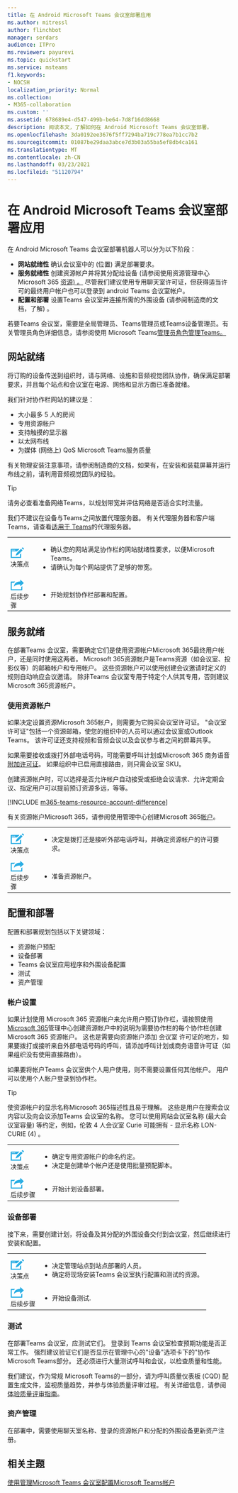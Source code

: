 ```yaml
---
title: 在 Android Microsoft Teams 会议室部署应用
ms.author: mitressl
author: flinchbot
manager: serdars
audience: ITPro
ms.reviewer: payurevi
ms.topic: quickstart
ms.service: msteams
f1.keywords:
- NOCSH
localization_priority: Normal
ms.collection:
- M365-collaboration
ms.custom: ''
ms.assetid: 678689e4-d547-499b-be64-7d8f16dd8668
description: 阅读本文，了解如何在 Android Microsoft Teams 会议室部署。
ms.openlocfilehash: 3da0192ee3676f5ff7294ba719c778ea7b1cc7b2
ms.sourcegitcommit: 01087be29daa3abce7d3b03a55ba5ef8db4ca161
ms.translationtype: MT
ms.contentlocale: zh-CN
ms.lasthandoff: 03/23/2021
ms.locfileid: "51120794"
---
```

# <a name="deploy-microsoft-teams-rooms-on-android"></a>在 Android Microsoft Teams 会议室部署应用

在 Android Microsoft Teams 会议室部署机器人可以分为以下阶段：

- **网站就绪性** 确认会议室中的 (位置) 满足部署要求。
- **服务就绪性** 创建资源帐户并将其分配给设备 (请参阅使用资源管理中心Microsoft 365 [资源) 。](resource-account-ui.md) 尽管我们建议使用专用聊天室许可证，但获得适当许可的最终用户帐户也可以登录到 android Teams 会议室帐户。
- **配置和部署** 设置Teams 会议室并连接所需的外围设备 (请参阅制造商的文档，了解) 。

若要Teams 会议室，需要是全局管理员、Teams管理员或Teams设备管理员。有关管理员角色详细信息，请参阅使用 Microsoft Teams[管理员角色管理Teams。](../using-admin-roles.md)

## <a name="site-readiness"></a>网站就绪

将订购的设备传送到组织时，请与网络、设施和音频视觉团队协作，确保满足部署要求，并且每个站点和会议室在电源、网络和显示方面已准备就绪。

我们针对协作栏网站的建议是：

- 大小最多 5 人的房间
- 专用资源帐户
- 支持触摸的显示器
- 以太网布线
- 为媒体 (网络上) QoS Microsoft Teams服务质量

有关物理安装注意事项，请参阅制造商的文档，如果有，在安装和装载屏幕并运行布线之前，请利用音频视觉团队的经验。

> [!TIP]
> 请务必查看准备网络Teams，以规划带宽并评估网络是否适合实时流量。 [](../prepare-network.md)
>
> 我们不建议在设备与Teams之间放置代理服务器。 有关代理服务器和客户端Teams，请查看[适用于 Teams](../proxy-servers-for-skype-for-business-online.md)的代理服务器。

|    |     |
|-----------|------------|
| ![描述决策点的图标](../media/audio_conferencing_image7.png) <br/>决策点|<ul><li>确认您的网站满足协作栏的网站就绪性要求，以便Microsoft Teams。</li><li>请确认为每个网站提供了足够的带宽。</li></ul>|
| ![描述下一步骤的图标](../media/audio_conferencing_image9.png)<br/>后续步骤|<ul><li>开始规划协作栏部署和配置。</li></ul>|

## <a name="service-readiness"></a>服务就绪

在部署Teams 会议室，需要确定它们是使用资源帐户Microsoft 365最终用户帐户，还是同时使用这两者。 Microsoft 365资源帐户是Teams资源（如会议室、投影仪等）的邮箱帐户和专用帐户。 这些资源帐户可以使用创建会议邀请时定义的规则自动响应会议邀请。 除非Teams 会议室专用于特定个人供其专用，否则建议Microsoft 365资源帐户。

### <a name="using-a-resource-account"></a>使用资源帐户

如果决定设置资源Microsoft 365帐户，则需要为它购买会议室许可证。 "会议室许可证"包括一个资源邮箱，使您的组织中的人员可以通过会议室或Outlook Teams。 该许可证还支持视频和音频会议以及会议参与者之间的屏幕共享。

如果需要接收或拨打外部电话号码，可能需要呼叫计划或Microsoft 365 商务语音[附加许可证](../teams-add-on-licensing/microsoft-teams-add-on-licensing.md?tabs=small-business)。 如果组织中已启用直接路由，则只需会议室 SKU。

创建资源帐户时，可以选择是否允许帐户自动接受或拒绝会议请求、允许定期会议、指定用户可以提前预订资源多远，等等。

[!INCLUDE [m365-teams-resource-account-difference](../includes/m365-teams-resource-account-difference.md)]

有关资源帐户Microsoft 365，请参阅使用管理中心创建Microsoft 365[帐户](resource-account-ui.md)。

|    |     |
|-----------|------------|
| ![描述决策点的图标](../media/audio_conferencing_image7.png) <br/>决策点|<ul><li>决定是拨打还是接听外部电话呼叫，并确定资源帐户的许可要求。</li></ul>|
| ![描述下一步骤的图标](../media/audio_conferencing_image9.png)<br/>后续步骤|<ul><li>准备资源帐户。</li></ul>|

## <a name="configuration-and-deployment"></a>配置和部署

配置和部署规划包括以下关键领域：

- 资源帐户预配
- 设备部署
- Teams 会议室应用程序和外围设备配置
- 测试
- 资产管理

### <a name="account-provisioning"></a>帐户设置

如果计划使用 Microsoft 365 资源帐户来允许用户预订协作栏，请按照使用[Microsoft 365](resource-account-ui.md)管理中心创建资源帐户中的说明为需要协作栏的每个协作栏创建 Microsoft 365 资源帐户。 这也是需要向资源帐户添加 会议室 许可证的地方，如果要拨打或接听来自外部电话号码的呼叫，请添加呼叫计划或商务语音许可证（如果组织没有使用直接路由）。

如果要将帐户Teams 会议室供个人用户使用，则不需要设置任何其他帐户。 用户可以使用个人帐户登录到协作栏。

> [!TIP]
> 使资源帐户的显示名称Microsoft 365描述性且易于理解。 这些是用户在搜索会议内容以及向会议添加Teams 会议室的名称。 您可以使用网站会议室名称 (最大会议室容量) 等约定，例如，伦敦 4 人会议室 Curie 可能拥有 - 显示名称 LON-CURIE (4) 。 

|    |     |
|-----------|------------|
| ![描述决策点的图标](../media/audio_conferencing_image7.png) <br/>决策点|<ul><li>确定专用资源帐户的命名约定。</li><li>决定是创建单个帐户还是使用批量预配脚本。</li></ul>|
| ![描述下一步骤的图标](../media/audio_conferencing_image9.png)<br/>后续步骤|<ul><li>开始计划设备部署。</li></ul>|

### <a name="device-deployment"></a>设备部署

接下来，需要创建计划，将设备及其分配的外围设备交付到会议室，然后继续进行安装和配置。

|    |     |
|-----------|------------|
| ![描述决策点的图标](../media/audio_conferencing_image7.png) <br/>决策点|<ul><li>决定管理站点到站点部署的人员。</li><li> 确定将现场安装Teams 会议室执行配置和测试的资源。</li></ul>|
| ![描述下一步骤的图标](../media/audio_conferencing_image9.png)<br/>后续步骤|<ul><li>开始设备测试.</li></ul>|

### <a name="testing"></a>测试

在部署Teams 会议室，应测试它们。 登录到 Teams 会议室检查预期功能是否正常工作。 强烈建议验证它们是否显示在管理中心的"设备"选项卡下的"协作Microsoft Teams部分。  还必须进行大量测试呼叫和会议，以检查质量和性能。

我们建议，作为常规 Microsoft Teams的一部分，请为呼叫质量仪表板 (CQD) 配置生成文件，监视质量趋势，并参与体验质量评审过程。 有关详细信息，请参阅 [体验质量评审指南](../quality-of-experience-review-guide.md)。

### <a name="asset-management"></a>资产管理

在部署中，需要使用聊天室名称、登录的资源帐户和分配的外围设备更新资产注册。

## <a name="related-topics"></a>相关主题

[使用管理Microsoft Teams 会议室配置Microsoft Teams帐户](resource-account-ui.md)

<!-- [Configure accounts for collaboration bars for Microsoft Teams using PowerShell](resource-account-ps.md) -->